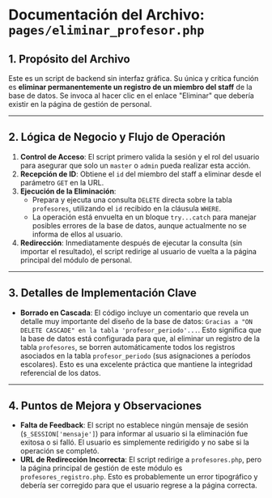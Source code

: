 # Documentación del Archivo: `pages/eliminar_profesor.php`

## 1. Propósito del Archivo

Este es un script de backend sin interfaz gráfica. Su única y crítica función es **eliminar permanentemente un registro de un miembro del staff** de la base de datos. Se invoca al hacer clic en el enlace "Eliminar" que debería existir en la página de gestión de personal.

---

## 2. Lógica de Negocio y Flujo de Operación

1.  **Control de Acceso**: El script primero valida la sesión y el rol del usuario para asegurar que solo un `master` o `admin` pueda realizar esta acción.
2.  **Recepción de ID**: Obtiene el `id` del miembro del staff a eliminar desde el parámetro `GET` en la URL.
3.  **Ejecución de la Eliminación**: 
    *   Prepara y ejecuta una consulta `DELETE` directa sobre la tabla `profesores`, utilizando el `id` recibido en la cláusula `WHERE`.
    *   La operación está envuelta en un bloque `try...catch` para manejar posibles errores de la base de datos, aunque actualmente no se informa de ellos al usuario.
4.  **Redirección**: Inmediatamente después de ejecutar la consulta (sin importar el resultado), el script redirige al usuario de vuelta a la página principal del módulo de personal.

---

## 3. Detalles de Implementación Clave

*   **Borrado en Cascada**: El código incluye un comentario que revela un detalle muy importante del diseño de la base de datos: `Gracias a "ON DELETE CASCADE" en la tabla 'profesor_periodo'...`. Esto significa que la base de datos está configurada para que, al eliminar un registro de la tabla `profesores`, se borren automáticamente todos los registros asociados en la tabla `profesor_periodo` (sus asignaciones a períodos escolares). Esto es una excelente práctica que mantiene la integridad referencial de los datos.

---

## 4. Puntos de Mejora y Observaciones

*   **Falta de Feedback**: El script no establece ningún mensaje de sesión (`$_SESSION['mensaje']`) para informar al usuario si la eliminación fue exitosa o si falló. El usuario es simplemente redirigido y no sabe si la operación se completó.
*   **URL de Redirección Incorrecta**: El script redirige a `profesores.php`, pero la página principal de gestión de este módulo es `profesores_registro.php`. Esto es probablemente un error tipográfico y debería ser corregido para que el usuario regrese a la página correcta.
